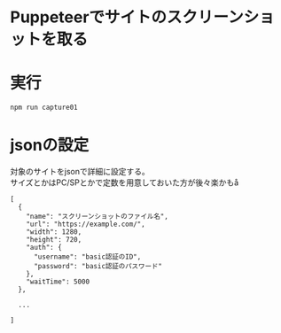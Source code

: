 # Puppeteerでサイトのスクリーンショットを取る

# 実行
```
npm run capture01
```

# jsonの設定
対象のサイトをjsonで詳細に設定する。   
サイズとかはPC/SPとかで定数を用意しておいた方が後々楽かもå

```
[
  {
    "name": "スクリーンショットのファイル名",
    "url": "https://example.com/",
    "width": 1280,
    "height": 720,
    "auth": {
      "username": "basic認証のID",
      "password": "basic認証のパスワード"
    },
    "waitTime": 5000
  },
  
  ...

]
```
